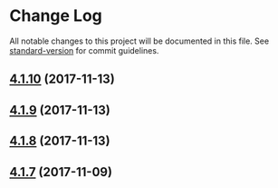 # Change Log

All notable changes to this project will be documented in this file. See [standard-version](https://github.com/conventional-changelog/standard-version) for commit guidelines.

<a name="4.1.10"></a>
## [4.1.10](https://github.com/IBM-Swift/generator-swiftserver/compare/4.1.9...4.1.10) (2017-11-13)



<a name="4.1.9"></a>
## [4.1.9](https://github.com/IBM-Swift/generator-swiftserver/compare/4.1.8...4.1.9) (2017-11-13)



<a name="4.1.8"></a>
## [4.1.8](https://github.com/IBM-Swift/generator-swiftserver/compare/4.1.7...4.1.8) (2017-11-13)



<a name="4.1.7"></a>
## [4.1.7](https://github.com/IBM-Swift/generator-swiftserver/compare/4.1.6...4.1.7) (2017-11-09)

